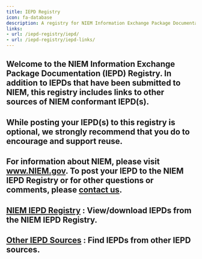 ```yaml
---
title: IEPD Registry
icon: fa-database
description: A registry for NIEM Information Exchange Package Documentation (IEPDs).
links:
- url: /iepd-registry/iepd/
- url: /iepd-registry/iepd-links/
---
```

Welcome to the NIEM Information Exchange Package Documentation (IEPD) Registry. In addition to IEPDs that have been submitted to NIEM, this registry includes links to other sources of NIEM conformant IEPD(s). 
---
While posting your IEPD(s) to this registry is optional, we strongly recommend that you do to encourage and support reuse.   
---
For information about NIEM, please visit www.NIEM.gov. To post your IEPD to the NIEM IEPD Registry or for other questions or comments, please [contact us](https://www.niem.gov/contact-us). 
---
[NIEM IEPD Registry](iepd)
: View/download IEPDs from the NIEM IEPD Registry.
---
[Other IEPD Sources](iepd-links)
: Find IEPDs from other IEPD sources.
---
